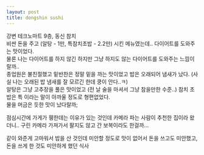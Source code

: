 ```yaml
---
layout: post
title: dongshin sushi
---
```

강변 테크노마트 9층, 동신 참치  
비싼 돈을 주고 (알탕 - 1만, 특참치초밥 - 2.2만) 시킨 메뉴였는데.. 다이어트를 도와주는 맛이었다.  
물론 나는 다이어트를 하지 않긴 하지만 그냥 하지도 않는 다이어트를 도와주는 느낌이랄까..  
종업원은 불친절했고 밑반찬은 정말 밑을 까는 맛이었고 밥은 오래되어 냄새가 났다. (사실 나는 오래된 밥 냄새를 잘 모르긴 한데 쿵이 안다..ㅋ)  
알탕은 그냥 고추장을 풀은 맛이었고 (전 날 술을 마셔서 그냥 참을만한 수준..) 참치 초밥은 특 이라는 말이 아까울 정도로 형편없었다.  
물을 머금은 듯한 맛이 났다랄까;  

점심시간에 가게가 휑한데는 이유가 있는 것인데 카메라 파는 사람이 추천한 집이라 왔더니.. 구린 카메라 가져가서 팔지도 않고 간 보복이라도 한걸까...  

같이 와준게 고마워서 밥을 산 것인데 미안할 정도로 맛이 없어서 돈을 쓰고도 미안했고, 돈을 쓰게 한 것도 미안하게 했던 식사 